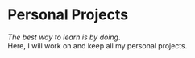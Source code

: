 # Personal Projects

*The best way to learn is by doing*. <br> Here, I will work on and keep all my personal projects.
